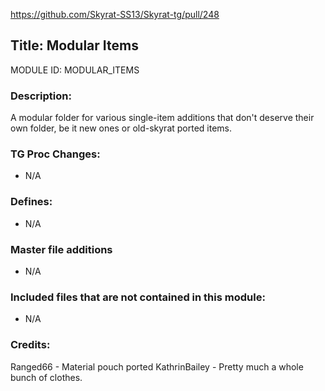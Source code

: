 https://github.com/Skyrat-SS13/Skyrat-tg/pull/248

## Title: Modular Items

MODULE ID: MODULAR_ITEMS

### Description:

A modular folder for various single-item additions that don't deserve their own folder, be it new ones or old-skyrat ported items.

### TG Proc Changes:

- N/A

### Defines:

- N/A

### Master file additions

- N/A

### Included files that are not contained in this module:

- N/A


### Credits:
Ranged66 - Material pouch ported
KathrinBailey - Pretty much a whole bunch of clothes.
